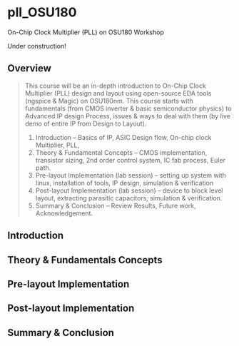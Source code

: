 # pll_OSU180
On-Chip Clock Multiplier (PLL) on OSU180 Workshop

Under construction!

## Overview

> This course will be an in-depth introduction to On-Chip Clock Multiplier (PLL) design and layout using open-source EDA tools (ngspice & Magic) on OSU180nm. This course starts with fundamentals (from CMOS inverter & basic semiconductor physics) to Advanced IP design Process, issues & ways to deal with them (by live demo of entire IP from Design to Layout).
> 
> 1. Introduction – Basics of IP, ASIC Design flow, On-chip clock Multiplier, PLL,
> 2. Theory & Fundamental Concepts – CMOS implementation, transistor sizing, 2nd order control system, IC fab process, Euler path.
> 3. Pre-layout Implementation (lab session) – setting up system with linux, installation of tools, IP design, simulation & verification
> 4. Post-layout Implementation (lab session) – device to block level layout, extracting parasitic capacitors, simulation & verification.
> 5. Summary & Conclusion – Review Results, Future work, Acknowledgement.

## Introduction

## Theory & Fundamentals Concepts

## Pre-layout Implementation

## Post-layout Implementation

## Summary & Conclusion
